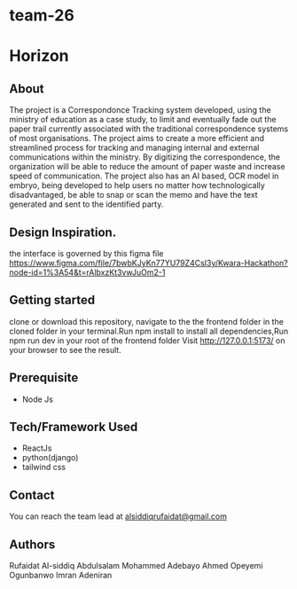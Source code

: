 # team-26
# Horizon

## About

The project is a Correspondonce Tracking system developed, using the ministry of education as a case study, to limit and eventually fade out the paper trail currently associated with the traditional correspondence systems of most organisations. The project aims to create a more efficient and streamlined process for tracking and managing internal and external communications within the ministry. By digitizing the correspondence, the organization will be able to reduce the amount of paper waste and increase speed of communication. The project also has an AI based, OCR model in embryo, being developed to help users no matter how technologically disadvantaged, be able to snap or scan the memo and have the text generated and sent to the identified party.

## Design Inspiration.
the  interface is governed by this figma file 
https://www.figma.com/file/7bwbKJyKn77YU79Z4CsI3y/Kwara-Hackathon?node-id=1%3A54&t=rAlbxzKt3vwJuOm2-1



## Getting started

clone or download this repository, navigate to the the frontend folder in the cloned folder in your terminal.Run npm install to install all dependencies,Run npm run dev in your root of the frontend folder
Visit http://127.0.0.1:5173/ on your browser to see the result.
## Prerequisite
- Node Js


## Tech/Framework Used

- ReactJs
- python(django)
- tailwind css


## Contact

You can reach the team lead at <alsiddiqrufaidat@gmail.com>

## Authors
Rufaidat Al-siddiq
Abdulsalam Mohammed
Adebayo Ahmed
Opeyemi Ogunbanwo
Imran Adeniran

